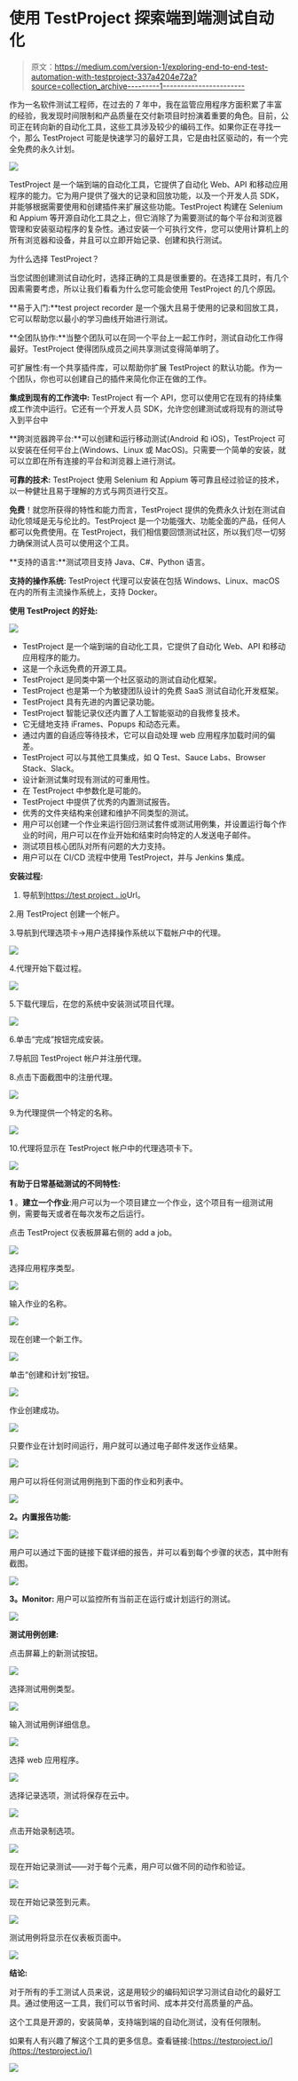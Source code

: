 # 使用 TestProject 探索端到端测试自动化

> 原文：<https://medium.com/version-1/exploring-end-to-end-test-automation-with-testproject-337a4204e72a?source=collection_archive---------1----------------------->

作为一名软件测试工程师，在过去的 7 年中，我在监管应用程序方面积累了丰富的经验，我发现时间限制和产品质量在交付新项目时扮演着重要的角色。目前，公司正在转向新的自动化工具，这些工具涉及较少的编码工作。如果你正在寻找一个，那么 TestProject 可能是快速学习的最好工具，它是由社区驱动的，有一个完全免费的永久计划。

![](img/45abc5c192963230359db21edaedf047.png)

TestProject 是一个端到端的自动化工具，它提供了自动化 Web、API 和移动应用程序的能力。它为用户提供了强大的记录和回放功能，以及一个开发人员 SDK，并能够根据需要使用和创建插件来扩展这些功能。TestProject 构建在 Selenium 和 Appium 等开源自动化工具之上，但它消除了为需要测试的每个平台和浏览器管理和安装驱动程序的复杂性。通过安装一个可执行文件，您可以使用计算机上的所有浏览器和设备，并且可以立即开始记录、创建和执行测试。

为什么选择 TestProject？

当您试图创建测试自动化时，选择正确的工具是很重要的。在选择工具时，有几个因素需要考虑，所以让我们看看为什么您可能会使用 TestProject 的几个原因。

**易于入门:**test project recorder 是一个强大且易于使用的记录和回放工具，它可以帮助您以最小的学习曲线开始进行测试。

**全团队协作:**当整个团队可以在同一个平台上一起工作时，测试自动化工作得最好。TestProject 使得团队成员之间共享测试变得简单明了。

可扩展性:有一个共享插件库，可以帮助你扩展 TestProject 的默认功能。作为一个团队，你也可以创建自己的插件来简化你正在做的工作。

**集成到现有的工作流中:** TestProject 有一个 API，您可以使用它在现有的持续集成工作流中运行。它还有一个开发人员 SDK，允许您创建测试或将现有的测试导入到平台中

**跨浏览器跨平台:**可以创建和运行移动测试(Android 和 iOS)，TestProject 可以安装在任何平台上(Windows、Linux 或 MacOS)。只需要一个简单的安装，就可以立即在所有连接的平台和浏览器上进行测试。

**可靠的技术:** TestProject 使用 Selenium 和 Appium 等可靠且经过验证的技术，以一种健壮且易于理解的方式与网页进行交互。

**免费**！就您所获得的特性和能力而言，TestProject 提供的免费永久计划在测试自动化领域是无与伦比的。TestProject 是一个功能强大、功能全面的产品，任何人都可以免费使用。在 TestProject，我们相信要回馈测试社区，所以我们尽一切努力确保测试人员可以使用这个工具。

**支持的语言:**测试项目支持 Java、C#、Python 语言。

**支持的操作系统:** TestProject 代理可以安装在包括 Windows、Linux、macOS 在内的所有主流操作系统上，支持 Docker。

**使用 TestProject 的好处:**

![](img/78722883a7406c21d0682a6502602d55.png)

*   TestProject 是一个端到端的自动化工具，它提供了自动化 Web、API 和移动应用程序的能力。
*   这是一个永远免费的开源工具。
*   TestProject 是同类中第一个社区驱动的测试自动化框架。
*   TestProject 也是第一个为敏捷团队设计的免费 SaaS 测试自动化开发框架。
*   TestProject 具有先进的内置记录功能。
*   TestProject 智能记录仪还内置了人工智能驱动的自我修复技术。
*   它无缝地支持 iFrames、Popups 和动态元素。
*   通过内置的自适应等待技术，它可以自动处理 web 应用程序加载时间的偏差。
*   TestProject 可以与其他工具集成，如 Q Test、Sauce Labs、Browser Stack、Slack。
*   设计新测试集时现有测试的可重用性。
*   在 TestProject 中参数化是可能的。
*   TestProject 中提供了优秀的内置测试报告。
*   优秀的文件夹结构来创建和维护不同类型的测试。
*   用户可以创建一个作业来运行回归测试套件或测试用例集，并设置运行每个作业的时间，用户可以在作业开始和结束时向特定的人发送电子邮件。
*   测试项目核心团队对所有问题的大力支持。
*   用户可以在 CI/CD 流程中使用 TestProject，并与 Jenkins 集成。

**安装过程:**

1.  导航到[https://test project . io](https://testproject.io)Url。

2.用 TestProject 创建一个帐户。

3.导航到代理选项卡->用户选择操作系统以下载帐户中的代理。

![](img/a624a151615e437c7d8a6cd518bd372a.png)

4.代理开始下载过程。

![](img/125df48980376b2f84fc72097f3a561c.png)

5.下载代理后，在您的系统中安装测试项目代理。

![](img/5bce1920b34ac96625473a3fce68c8aa.png)

6.单击“完成”按钮完成安装。

7.导航回 TestProject 帐户并注册代理。

8.点击下面截图中的注册代理。

![](img/f42e6055409e3fa05a74dc1825b38db3.png)

9.为代理提供一个特定的名称。

![](img/e2c058d3122ed181f36064043d858883.png)

10.代理将显示在 TestProject 帐户中的代理选项卡下。

![](img/461f2b46c4d1b4fec327f7155d5f6dcc.png)

**有助于日常基础测试的不同特性:**

**1** 。**建立一个作业**:用户可以为一个项目建立一个作业，这个项目有一组测试用例，需要每天或者在每次发布之后运行。

点击 TestProject 仪表板屏幕右侧的 add a job。

![](img/5f2d959af682ee974de8e5b694bd435a.png)

选择应用程序类型。

![](img/3c19d326e17a8a6e17f0c8268a43bc02.png)

输入作业的名称。

![](img/372e4e37913a950d787db856b3d6401a.png)

现在创建一个新工作。

![](img/9ac3b7ca2ae94551739fdcbb1b192e90.png)

单击“创建和计划”按钮。

![](img/3f5ed1b9b44fabf5674832f5be1feeaa.png)

作业创建成功。

![](img/0547f8de2f90920751125e1292345a01.png)

只要作业在计划时间运行，用户就可以通过电子邮件发送作业结果。

![](img/cb829fe931c93efc0f67fba30178d891.png)

用户可以将任何测试用例拖到下面的作业和列表中。

![](img/0996cadb2ed1c49fd4e252f6d31f92f0.png)

**2。内置报告功能:**

![](img/ceeeef67b49a80a2c76a533f12f32ae0.png)

用户可以通过下面的链接下载详细的报告，并可以看到每个步骤的状态，其中附有截图。

![](img/d5006aacf1adc864ed5b7b49f0da5b6b.png)

**3。Monitor:** 用户可以监控所有当前正在运行或计划运行的测试。

![](img/5c7bbf27395680fec52e2cbc37851458.png)

**测试用例创建:**

点击屏幕上的新测试按钮。

![](img/a6af1d39c2792b9261d6cd2d2332ffc3.png)

选择测试用例类型。

![](img/32705782a4664987e1cbe43fb87f8b8d.png)

输入测试用例详细信息。

![](img/bc0f90c326b006f90fbfbb306c488d6b.png)

选择 web 应用程序。

![](img/8225f62d7974c0197b3ba6c29cebcaf4.png)

选择记录选项，测试将保存在云中。

![](img/da286e4ccdccda06cb20cb48bbe4e03a.png)

点击开始录制选项。

![](img/2550e59a29f91e30f9e5d28aa66c4b89.png)

现在开始记录测试——对于每个元素，用户可以做不同的动作和验证。

![](img/80c1c7f9ae112eb1000d956a8979399f.png)

现在开始记录签到元素。

![](img/a30bd252c375dc21c05e5db092e4baaa.png)

测试用例将显示在仪表板页面中。

![](img/840c22db0fc17c2db3fe3eb7606d4b08.png)

**结论:**

对于所有的手工测试人员来说，这是用较少的编码知识学习测试自动化的最好工具。通过使用这一工具，我们可以节省时间、成本并交付高质量的产品。

这个工具是开源的，安装简单，支持端到端的自动化测试，没有任何限制。

如果有人有兴趣了解这个工具的更多信息。查看链接:[https://testproject.io/](https://testproject.io/)

![](img/d526dcee21a36322ace43d88d4af93d0.png)